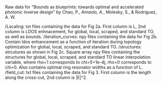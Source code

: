 Raw data for "Bounds as blueprints: towards optimal and accelerated photonic inverse design" 
by Chao, P.*, Amaolo, A.*, Molesky, S., & Rodriguez, A. W. 

/Lscaling: txt files containing the data for Fig 2a. First column is L, 2nd column is LDOS enhnacement, for global, local, scraped, and standard TO, as well as bounds. 
/iteration_curves: npy files containing the data for Fig 2b. Contain ldos enhancement as a function of iteration during topology optimization for global, local, scraped, and standard TO. 
/structures: strcutures as shown in Fig 2c. Square array npy files containing the structures for global, local, scraped, and standard TO linear interpolation variable, where rho=1 corresponds to chi=5+1e-4j, rho=0 corresponds to chi=0. Also contains optimal ring resonator widths as a function of L. 
/field_cut: txt files containing the data for Fig 3. First column is the length along the cross-cut, 2nd column is |E|^2.
